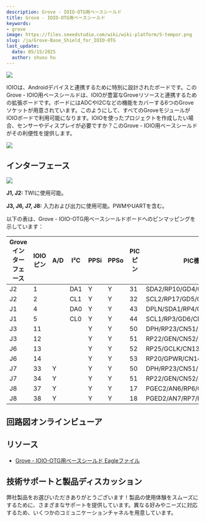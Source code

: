 ```yaml
---
description: Grove - IOIO-OTG用ベースシールド
title: Grove - IOIO-OTG用ベースシールド
keywords:
- grove
image: https://files.seeedstudio.com/wiki/wiki-platform/S-tempor.png
slug: /ja/Grove-Base_Shield_for_IOIO-OTG
last_update:
  date: 05/15/2025
  author: shuxu hu
---
```



![](https://files.seeedstudio.com/wiki/Grove-Base_Shield_for_IOIO-OTG/img/Grove-Base_Shield_for_IOIO-OTG.md.jpg)

IOIOは、Androidデバイスと連携するために特別に設計されたボードです。このGrove - IOIO用ベースシールドは、IOIOが豊富なGroveリソースと連携するための拡張ボードです。ボードにはADCやI2Cなどの機能をカバーする6つのGroveソケットが用意されています。このようにして、すべてのGroveモジュールがIOIOボードで利用可能になります。IOIOを使ったプロジェクトを作成したい場合、センサーやディスプレイが必要ですか？このGrove - IOIO用ベースシールドがその利便性を提供します。

[![](https://files.seeedstudio.com/wiki/Seeed-WiKi/docs/images/300px-Get_One_Now_Banner-ragular.png)](https://www.seeedstudio.com/Grove-Base-Shield-for-IOIO-OTG-p-1613.html)

## インターフェース

![](https://files.seeedstudio.com/wiki/Grove-Base_Shield_for_IOIO-OTG/img/Base_Shield_for_IOIO_Interface_Function.jpg)

**J1, J2:** TWIに使用可能。

**J3, J6, J7, J8:** 入力および出力に使用可能。PWMやUARTを含む。

以下の表は、Grove - IOIO-OTG用ベースシールドボードへのピンマッピングを示しています：

| Groveインターフェース | IOIOピン | A/D | I²C | PPSi | PPSo | PICピン | PIC機能 |
|---|---|---|---|---|---|---|---|
| J2 | 1 | | DA1 | Y | Y | 31 | SDA2/RP10/GD4/CN17/RF4 |
| J2 | 2 | | CL1 | Y | Y | 32 | SCL2/RP17/GD5/CN18/RF5 |
| J1 | 4 | | DA0 | Y | Y | 43 | DPLN/SDA1/RP4/GD8/CN54/RD9 |
| J1 | 5 | | CL0 | Y | Y | 44 | SCL1/RP3/GD6/CN55/RD10 |
| J3 | 11 | | | Y | Y | 50 | DPH/RP23/CN51/RD2 |
| J3 | 12 | | | Y | Y | 51 | RP22/GEN/CN52/RD3 |
| J6 | 13 | | | Y | Y | 52 | RP25/GCLK/CN13/RD4 |
| J6 | 14 | | | Y | Y | 53 | RP20/GPWR/CN14/RD5 |
| J7 | 33 | Y | | Y | Y | 50 | DPH/RP23/CN51/RD2 |
| J7 | 34 | Y | | Y | Y | 51 | RP22/GEN/CN52/RD3 |
| J8 | 37 | Y | | Y | Y | 17 | PGEC2/AN6/RP6/CN24/RB6 |
| J8 | 38 | Y | | Y | Y | 18 | PGED2/AN7/RP7/RCV/CN25/RB7 |


## 回路図オンラインビューア

<div className="altium-ecad-viewer" data-project-src="https://files.seeedstudio.com/wiki/Grove-Base_Shield_for_IOIO-OTG/res/Grove-Base_Shield_for_IOIO-OTG_Eagle_File.zip" style={{borderRadius: '0px 0px 4px 4px', height: 500, borderStyle: 'solid', borderWidth: 1, borderColor: 'rgb(241, 241, 241)', overflow: 'hidden', maxWidth: 1280, maxHeight: 700, boxSizing: 'border-box'}}>
</div>



## リソース

- [Grove - IOIO-OTG用ベースシールド Eagleファイル](https://files.seeedstudio.com/wiki/Grove-Base_Shield_for_IOIO-OTG/res/Grove-Base_Shield_for_IOIO-OTG_Eagle_File.zip)

## 技術サポートと製品ディスカッション

弊社製品をお選びいただきありがとうございます！製品の使用体験をスムーズにするために、さまざまなサポートを提供しています。異なる好みやニーズに対応するため、いくつかのコミュニケーションチャネルを用意しています。

<div class="button_tech_support_container">
<a href="https://forum.seeedstudio.com/" class="button_forum"></a> 
<a href="https://www.seeedstudio.com/contacts" class="button_email"></a>
</div>

<div class="button_tech_support_container">
<a href="https://discord.gg/eWkprNDMU7" class="button_discord"></a> 
<a href="https://github.com/Seeed-Studio/wiki-documents/discussions/69" class="button_discussion"></a>
</div>